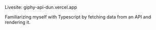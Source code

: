 Livesite: giphy-api-dun.vercel.app

Familiarizing myself with Typescript by fetching data from an API and rendering it.
